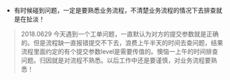 
+ 有时候碰到问题，一定是要熟悉业务流程，不清楚业务流程的情况下去排查就是在扯淡！

> 2018.0629 今天遇到一个工单问题，一直默认为对方的提交参数就是正确的。但是流程缺一直报错提交不下去，浪费上午半天的时间去查问题，结果流程里面约定的有个提交参数level是需要传值的。懊恼一上午的时间排查问题。归因就是对流程不熟悉。以后工作中还是要谨慎，对业务流程要熟悉！


